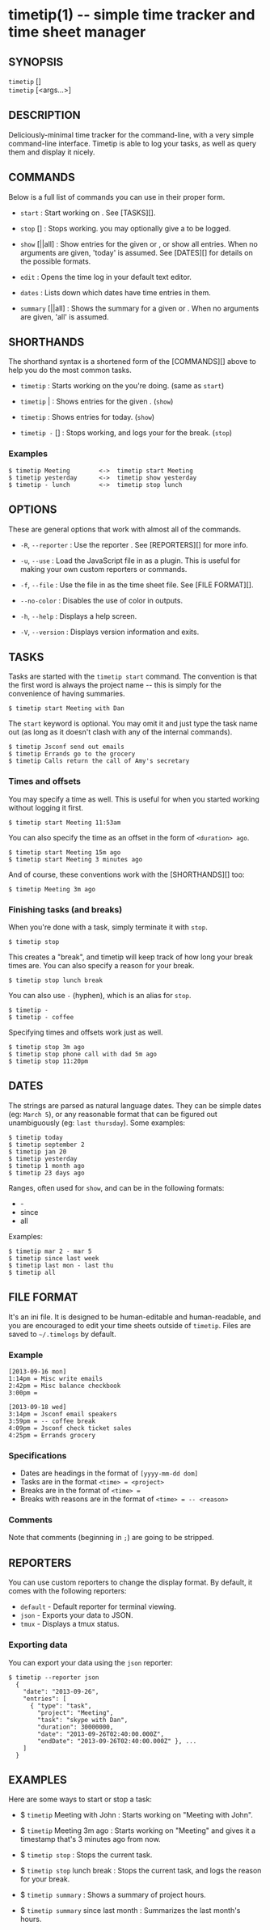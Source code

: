 timetip(1) -- simple time tracker and time sheet manager
========================================================

## SYNOPSIS

`timetip` [<shorthand>]  
`timetip` <command> [<args...>]

## DESCRIPTION

Deliciously-minimal time tracker for the command-line, with a very simple
command-line interface. Timetip is able to log your tasks, as well as query
them and display it nicely.

## COMMANDS

Below is a full list of commands you can use in their proper form.

 * `start` <new-task-name> :
   Start working on <task>. See [TASKS][].

 * `stop` [<reason>] :
   Stops working. you may optionally give a <reason> to be logged.

 * `show` [<date>|<range>|all] :
   Show entries for the given <date> or <range>, or show all entries. When no 
   arguments are given, 'today' is assumed. See [DATES][] for details on the
   possible formats.

 * `edit` :
   Opens the time log in your default text editor.

 * `dates` :
   Lists down which dates have time entries in them.

 * `summary` [<date>|<range>|all] :
   Shows the summary for a given <date> or <range>. When no arguments are given, 
   'all' is assumed.

## SHORTHANDS

The shorthand syntax is a shortened form of the [COMMANDS][] above to help you
do the most common tasks.

 * `timetip` <new-task-name> :
   Starts working on the <task> you're doing. (same as `start`)

 * `timetip` <date>|<range> :
   Shows entries for the given <date>. (`show`)

 * `timetip` :
   Shows entries for today. (`show`)

 * `timetip -` [<reason>] :
   Stops working, and logs your <reason> for the break. (`stop`)

### Examples

    $ timetip Meeting        <->  timetip start Meeting
    $ timetip yesterday      <->  timetip show yesterday
    $ timetip - lunch        <->  timetip stop lunch

## OPTIONS

These are general options that work with almost all of the commands.

  * `-R`, `--reporter` <name> :
    Use the reporter <name>. See [REPORTERS][] for more info.

  * `-u`, `--use` <path> :
    Load the JavaScript file in <path> as a plugin. This is useful for making
    your own custom reporters or commands.

  * `-f`, `--file` <path> :
    Use the file in <path> as the time sheet file. See [FILE FORMAT][].

  * `--no-color` :
    Disables the use of color in outputs.

  * `-h`, `--help` :
    Displays a help screen.

  * `-V`, `--version` :
    Displays version information and exits.

## TASKS

Tasks are started with the `timetip start` command. The convention is that the 
first word is always the project name -- this is simply for the convenience of 
having summaries.

    $ timetip start Meeting with Dan

The `start` keyword is optional. You may omit it and just type the task name out
(as long as it doesn't clash with any of the internal commands).

    $ timetip Jsconf send out emails
    $ timetip Errands go to the grocery
    $ timetip Calls return the call of Amy's secretary

### Times and offsets

You may specify a time as well. This is useful for when you started working 
without logging it first.

    $ timetip start Meeting 11:53am

You can also specify the time as an offset in the form of `<duration> ago`.

    $ timetip start Meeting 15m ago
    $ timetip start Meeting 3 minutes ago

And of course, these conventions work with the [SHORTHANDS][] too:

    $ timetip Meeting 3m ago

### Finishing tasks (and breaks)

When you're done with a task, simply terminate it with `stop`.

    $ timetip stop

This creates a "break", and timetip will keep track of how long your break times are.
You can also specify a reason for your break.

    $ timetip stop lunch break

You can also use `-` (hyphen), which is an alias for `stop`.

    $ timetip -
    $ timetip - coffee

Specifying times and offsets work just as well.

    $ timetip stop 3m ago
    $ timetip stop phone call with dad 5m ago
    $ timetip stop 11:20pm

## DATES

The <date> strings are parsed as natural language dates. They can be simple
dates (eg: `March 5`), or any reasonable format that can be figured out
unambiguously (eg: `last thursday`). Some examples:

    $ timetip today
    $ timetip september 2
    $ timetip jan 20
    $ timetip yesterday
    $ timetip 1 month ago
    $ timetip 23 days ago

Ranges, often used for `show`, and  can be in the following formats:

  * <date> - <date>
  * since <date>
  * all

Examples:

    $ timetip mar 2 - mar 5
    $ timetip since last week
    $ timetip last mon - last thu
    $ timetip all

## FILE FORMAT

It's an ini file. It is designed to be human-editable and human-readable, and 
you are encouraged to edit your time sheets outside of `timetip`. Files are 
saved to `~/.timelogs` by default.

### Example

    [2013-09-16 mon]
    1:14pm = Misc write emails
    2:42pm = Misc balance checkbook
    3:00pm =
    
    [2013-09-18 wed]
    3:14pm = Jsconf email speakers
    3:59pm = -- coffee break
    4:09pm = Jsconf check ticket sales
    4:25pm = Errands grocery

### Specifications

  * Dates are headings in the format of `[yyyy-mm-dd dom]`
  * Tasks are in the format `<time> = <project>`
  * Breaks are in the format of `<time> = `
  * Breaks with reasons are in the format of `<time> = -- <reason>`

### Comments

Note that comments (beginning in `;`) are going to be stripped.

## REPORTERS

You can use custom reporters to change the display format. By default, it comes
with the following reporters:

  * `default` - Default reporter for terminal viewing.
  * `json` - Exports your data to JSON.
  * `tmux` - Displays a tmux status.

### Exporting data

You can export your data using the `json` reporter:

    $ timetip --reporter json
      {
        "date": "2013-09-26",
        "entries": [
          { "type": "task",
            "project": "Meeting",
            "task": "skype with Dan",
            "duration": 30000000,
            "date": "2013-09-26T02:40:00.000Z",
            "endDate": "2013-09-26T02:40:00.000Z" }, ...
        ]
      }
          

## EXAMPLES

Here are some ways to start or stop a task:

  * $ `timetip` Meeting with John :
    Starts working on "Meeting with John".

  * $ `timetip` Meeting 3m ago :
    Starts working on "Meeting" and gives it a timestamp that's 3 minutes ago
    from now.

  * $ `timetip stop` :
    Stops the current task.

  * $ `timetip stop` lunch break :
    Stops the current task, and logs the reason for your break.

  * $ `timetip summary` :
    Shows a summary of project hours.

  * $ `timetip summary` since last month :
    Summarizes the last month's hours.

